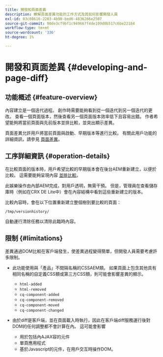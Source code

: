 ```yaml
---
title: 開發和頁面差異
description: 瞭解頁面差異功能的工作方式及其如何影響開發人員
exl-id: 03c08616-2203-4b90-bed6-4836266e2507
source-git-commit: 90de3cf9bf1c949667f4de109d0b517c6be22184
workflow-type: tm+mt
source-wordcount: '336'
ht-degree: 1%

---
```


# 開發和頁面差異 {#developing-and-page-diff}

## 功能概述 {#feature-overview}

內容建立是一個迭代過程。 創作時需要能夠看到從一個迭代到另一個迭代的更改。 查看一個頁面版本，然後查看另一個頁面版本效率低下且容易出錯。 作者希望能夠將當前頁面與先前版本並排比較，並突出顯示差異。

頁面差異允許用戶將當前頁面與啟動、早期版本等進行比較。 有關此用戶功能的詳細資訊，請參見 [頁面差異](/help/sites-cloud/authoring/features/page-diff.md)。

## 工序詳細資訊 {#operation-details}

在比較頁面的版本時，用戶希望比較的早期版本會在後台AEM重新建立，以便於比較。 這需要能夠呈現內容 [並排比較](/help/sites-cloud/authoring/features/page-diff.md)。

此娛樂操作由內部AEM完成，對用戶透明，無需干預。 但是，管理員在查看儲存庫時（例如在CRX DE Lite中）會在內容結構中看到這些重新建立的版本。

比較內容時，會在以下位置重新建立整個樹到要比較的頁面：

`/tmp/versionhistory/`

自動運行清除任務以清除此臨時內容。

## 限制 {#limitations}

差異通過DOM比較在客戶端發生，使差異過程變得簡單，但開發人員需要考慮許多限制。

* 此功能使用與「產品」不間隔名稱的CSSAEM類。 如果頁面上包含其他具有相同名稱的自定義CSS類或第三方CSS類，則可能會影響差異的顯示。

   * `html-added`
   * `html-removed`
   * `cq-component-added`
   * `cq-component-removed`
   * `cq-component-moved`
   * `cq-component-changed`

* 由於diff是客戶端，並在頁面載入時執行，因此在客戶端diff服務運行後對DOM的任何調整都不會計算在內。 這可能會影響

   * 用於包括內AJAX容的元件
   * 單頁應用程式
   * 基於Javascript的元件，在用戶交互時操作DOM。
